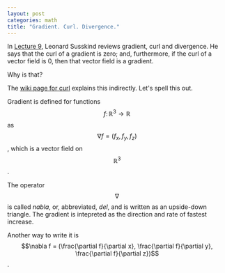 ```yaml
---
layout: post
categories: math
title: "Gradient. Curl. Divergence."
---
```

In [Lecture 9](https://www.youtube.com/watch?v=WJn6h-6MMa8&list=PL47F408D36D4CF129&index=9), Leonard Susskind reviews gradient, curl and divergence. He says that the curl of a gradient is zero; and, furthermore, if the curl of a vector field is 0, then that vector field is a gradient.

Why is that?

The [wiki page for curl](https://en.wikipedia.org/wiki/Curl_(mathematics)#cite_note-8) explains this indirectly. Let's spell this out.

Gradient is defined for functions $$f \colon \mathbb{R}^3 \rightarrow \mathbb{R}$$ as $$\nabla f = (f_x, f_y, f_z)$$, which is a vector field on $$\mathbb{R}^3$$.

The operator $$\nabla$$ is called *nabla*, or, abbreviated, *del*, and is written as an upside-down triangle. The gradient is intepreted as the direction and rate of fastest increase.

Another way to write it is $$\nabla f = (\frac{\partial f}{\partial x}, \frac{\partial f}{\partial y}, \frac{\partial f}{\partial z})$$.